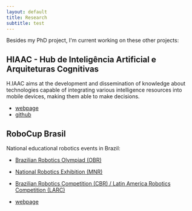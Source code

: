 ```yaml
---
layout: default
title: Research
subtitle: test
---
```


Besides my PhD project, I'm current working on these other projects:

## HIAAC - Hub de Inteligência Artificial e Arquiteturas Cognitivas

H.IAAC aims at the development and dissemination of knowledge about technologies capable of integrating various intelligence resources into mobile devices, making them able to make decisions.

- [webpage](https://hiaac.unicamp.br/)
- [github](https://github.com/H-IAAC)


## RoboCup Brasil

National educational robotics events in Brazil:
* [Brazilian Robotics Olympiad (OBR)](https://www.obr.org.br)

* [National Robotics Exhibition (MNR)](https://www.mnr.org.br)

* [Brazilian Robotics Competition (CBR) / Latin America Robotics Competition (LARC)](https://www.cbrobotica.org)


- [webpage](https://robocup.org.br)
